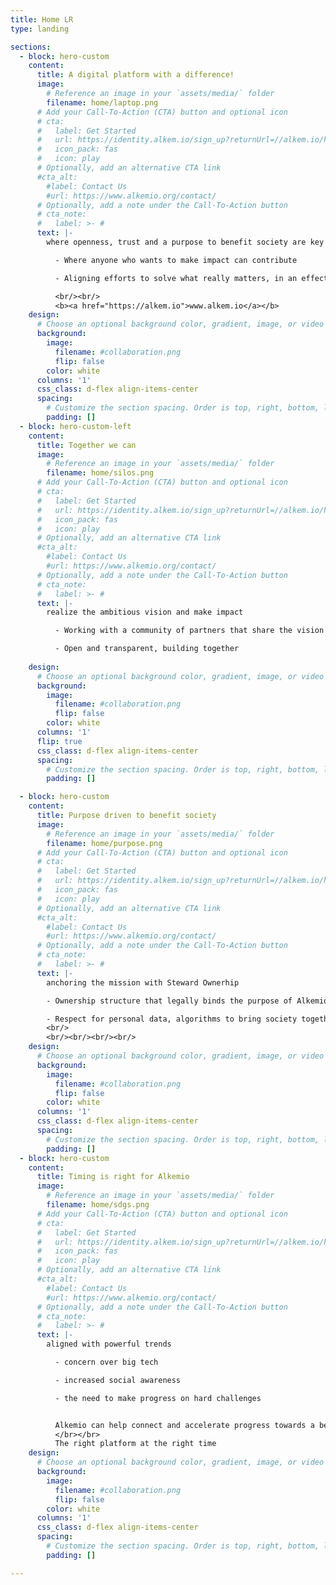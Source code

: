 ```yaml
---
title: Home LR
type: landing

sections:
  - block: hero-custom
    content:
      title: A digital platform with a difference!
      image:
        # Reference an image in your `assets/media/` folder
        filename: home/laptop.png
      # Add your Call-To-Action (CTA) button and optional icon
      # cta:
      #   label: Get Started
      #   url: https://identity.alkem.io/sign_up?returnUrl=//alkem.io/home
      #   icon_pack: fas
      #   icon: play
      # Optionally, add an alternative CTA link
      #cta_alt:
        #label: Contact Us
        #url: https://www.alkemio.org/contact/
      # Optionally, add a note under the Call-To-Action button
      # cta_note:
      #   label: >- #
      text: |-
        where openness, trust and a purpose to benefit society are key values

          - Where anyone who wants to make impact can contribute

          - Aligning efforts to solve what really matters, in an effective and scalable way

          <br/><br/>
          <b><a href="https://alkem.io">www.alkem.io</a></b>
    design:
      # Choose an optional background color, gradient, image, or video
      background:
        image: 
          filename: #collaboration.png
          flip: false
        color: white
      columns: '1'
      css_class: d-flex align-items-center
      spacing:
        # Customize the section spacing. Order is top, right, bottom, left.
        padding: []
  - block: hero-custom-left
    content:
      title: Together we can 
      image:
        # Reference an image in your `assets/media/` folder
        filename: home/silos.png
      # Add your Call-To-Action (CTA) button and optional icon
      # cta:
      #   label: Get Started
      #   url: https://identity.alkem.io/sign_up?returnUrl=//alkem.io/home
      #   icon_pack: fas
      #   icon: play
      # Optionally, add an alternative CTA link
      #cta_alt:
        #label: Contact Us
        #url: https://www.alkemio.org/contact/
      # Optionally, add a note under the Call-To-Action button
      # cta_note:
      #   label: >- #
      text: |-
        realize the ambitious vision and make impact  

          - Working with a community of partners that share the vision

          - Open and transparent, building together
          
    design:
      # Choose an optional background color, gradient, image, or video
      background:
        image: 
          filename: #collaboration.png
          flip: false
        color: white
      columns: '1'
      flip: true
      css_class: d-flex align-items-center
      spacing:
        # Customize the section spacing. Order is top, right, bottom, left.
        padding: []

  - block: hero-custom
    content:
      title: Purpose driven to benefit society
      image:
        # Reference an image in your `assets/media/` folder
        filename: home/purpose.png
      # Add your Call-To-Action (CTA) button and optional icon
      # cta:
      #   label: Get Started
      #   url: https://identity.alkem.io/sign_up?returnUrl=//alkem.io/home
      #   icon_pack: fas
      #   icon: play
      # Optionally, add an alternative CTA link
      #cta_alt:
        #label: Contact Us
        #url: https://www.alkemio.org/contact/
      # Optionally, add a note under the Call-To-Action button
      # cta_note:
      #   label: >- #
      text: |-
        anchoring the mission with Steward Ownerhip

        - Ownership structure that legally binds the purpose of Alkemio to benefit society

        - Respect for personal data, algorithms to bring society together, open and transparent ways of working together
        <br/>
        <br/><br/><br/><br/>
    design:
      # Choose an optional background color, gradient, image, or video
      background:
        image: 
          filename: #collaboration.png
          flip: false
        color: white
      columns: '1'
      css_class: d-flex align-items-center
      spacing:
        # Customize the section spacing. Order is top, right, bottom, left.
        padding: []
  - block: hero-custom
    content:
      title: Timing is right for Alkemio
      image:
        # Reference an image in your `assets/media/` folder
        filename: home/sdgs.png
      # Add your Call-To-Action (CTA) button and optional icon
      # cta:
      #   label: Get Started
      #   url: https://identity.alkem.io/sign_up?returnUrl=//alkem.io/home
      #   icon_pack: fas
      #   icon: play
      # Optionally, add an alternative CTA link
      #cta_alt:
        #label: Contact Us
        #url: https://www.alkemio.org/contact/
      # Optionally, add a note under the Call-To-Action button
      # cta_note:
      #   label: >- #
      text: |-
        aligned with powerful trends

          - concern over big tech 

          - increased social awareness

          - the need to make progress on hard challenges 


          Alkemio can help connect and accelerate progress towards a better and fairer society 
          </br></br>
          The right platform at the right time
    design:
      # Choose an optional background color, gradient, image, or video
      background:
        image: 
          filename: #collaboration.png
          flip: false
        color: white
      columns: '1'
      css_class: d-flex align-items-center
      spacing:
        # Customize the section spacing. Order is top, right, bottom, left.
        padding: []

---
```

